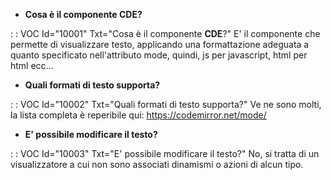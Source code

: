 - **Cosa è il componente **CDE**?**

 :  : VOC Id="10001" Txt="Cosa è il componente **CDE**?"
 E' il componente che permette di visualizzare testo, applicando una formattazione adeguata a quanto specificato nell'attributo mode, quindi, js per javascript, html per html ecc...

- **Quali formati di testo supporta?**

 :  : VOC Id="10002" Txt="Quali formati di testo supporta?"
 Ve ne sono molti, la lista completa è reperibile qui: https://codemirror.net/mode/

- **E' possibile modificare il testo?**

 :  : VOC Id="10003" Txt="E' possibile modificare il testo?"
No, si tratta di un visualizzatore a cui non sono associati dinamismi o azioni di alcun tipo.
